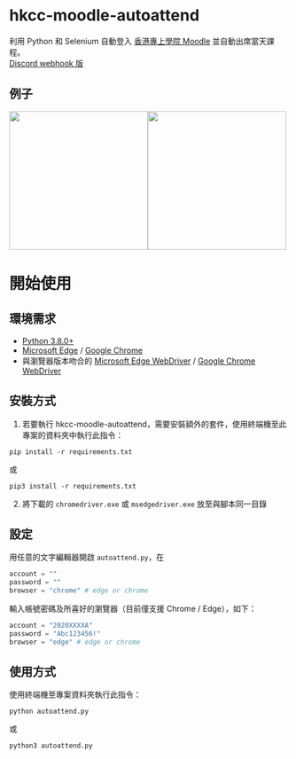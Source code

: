 # hkcc-moodle-autoattend
利用 Python 和 Selenium 自動登入 [香港專上學院 Moodle](https://moodle.cpce-polyu.edu.hk/) 並自動出席當天課程。<br>
[Discord webhook 版](https://github.com/terry3041/hkcc-moodle-autoattend/tree/discord-webhook)

## 例子
<img src="https://i.imgur.com/BwnUWcN.png" width="250"><img src="https://i.imgur.com/05RSTb3.png" width="250">

# 開始使用
## 環境需求
- [Python 3.8.0+](https://www.python.org/)
- [Microsoft Edge](https://www.microsoft.com/zh-tw/edge) / [Google Chrome](https://www.google.com/chrome/)
- 與瀏覽器版本吻合的 [Microsoft Edge WebDriver](https://developer.microsoft.com/en-us/microsoft-edge/tools/webdriver/) / [Google Chrome WebDriver](https://chromedriver.storage.googleapis.com/index.html)

## 安裝方式
1. 若要執行 hkcc-moodle-autoattend，需要安裝額外的套件，使用終端機至此專案的資料夾中執行此指令：

```
pip install -r requirements.txt
```
或
```
pip3 install -r requirements.txt
```

2. 將下載的 `chromedriver.exe` 或 `msedgedriver.exe` 放至與腳本同一目錄

## 設定
用任意的文字編輯器開啟 `autoattend.py`，在
```py
account = ""
password = ""
browser = "chrome" # edge or chrome
```
輸入帳號密碼及所喜好的瀏覽器（目前僅支援 Chrome / Edge），如下：
```py
account = "2020XXXXA"
password = "Abc123456!"
browser = "edge" # edge or chrome
```

## 使用方式
使用終端機至專案資料夾執行此指令：
```
python autoattend.py
```
或
```
python3 autoattend.py
```

